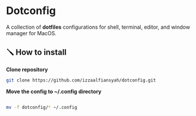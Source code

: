 # Dotconfig

A collection of **dotfiles** configurations for shell, terminal, editor, and window manager for MacOS.

## 🪛 How to install

**Clone repository**

```bash
git clone https://github.com/izzaalfiansyah/dotconfig.git
```

**Move the config to ~/.config directory**

```bash

mv -f dotconfig/* ~/.config
```
